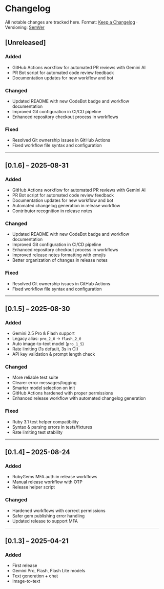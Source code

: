 # Changelog

All notable changes are tracked here.
Format: [Keep a Changelog](https://keepachangelog.com/en/1.0.0/) · Versioning: [SemVer](https://semver.org/spec/v2.0.0.html)

## \[Unreleased]

### Added

* GitHub Actions workflow for automated PR reviews with Gemini AI
* PR Bot script for automated code review feedback
* Documentation updates for new workflow and bot

### Changed

* Updated README with new CodeBot badge and workflow documentation
* Improved Git configuration in CI/CD pipeline
* Enhanced repository checkout process in workflows

### Fixed

* Resolved Git ownership issues in GitHub Actions
* Fixed workflow file syntax and configuration

---

## \[0.1.6] – 2025-08-31

### Added

* GitHub Actions workflow for automated PR reviews with Gemini AI
* PR Bot script for automated code review feedback
* Documentation updates for new workflow and bot
* Automated changelog generation in release workflow
* Contributor recognition in release notes

### Changed

* Updated README with new CodeBot badge and workflow documentation
* Improved Git configuration in CI/CD pipeline
* Enhanced repository checkout process in workflows
* Improved release notes formatting with emojis
* Better organization of changes in release notes

### Fixed

* Resolved Git ownership issues in GitHub Actions
* Fixed workflow file syntax and configuration

---

## \[0.1.5] – 2025-08-30

### Added

* Gemini 2.5 Pro & Flash support
* Legacy alias: `pro_2_0` → `flash_2_0`
* Auto image-to-text model (`pro_1_5`)
* Rate limiting (1s default, 3s in CI)
* API key validation & prompt length check

### Changed

* More reliable test suite
* Clearer error messages/logging
* Smarter model selection on init
* GitHub Actions hardened with proper permissions
* Enhanced release workflow with automated changelog generation

### Fixed

* Ruby 3.1 test helper compatibility
* Syntax & parsing errors in tests/fixtures
* Rate limiting test stability

---

## \[0.1.4] – 2025-08-24

### Added

* RubyGems MFA auth in release workflows
* Manual release workflow with OTP
* Release helper script

### Changed

* Hardened workflows with correct permissions
* Safer gem publishing error handling
* Updated release to support MFA

---

## \[0.1.3] – 2025-04-21

### Added

* First release
* Gemini Pro, Flash, Flash Lite models
* Text generation + chat
* Image-to-text
